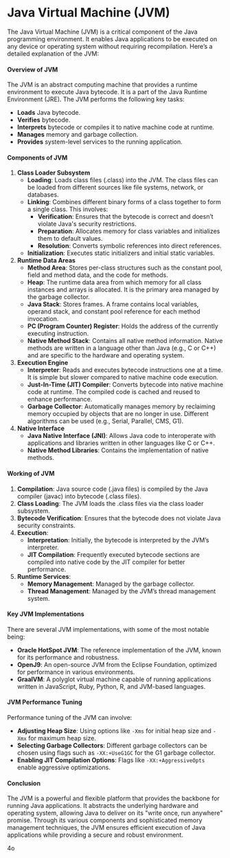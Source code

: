 # Java Virtual Machine (JVM)

The Java Virtual Machine (JVM) is a critical component of the Java programming environment. It enables Java applications to be executed on any device or operating system without requiring recompilation. Here’s a detailed explanation of the JVM:

#### Overview of JVM

The JVM is an abstract computing machine that provides a runtime environment to execute Java bytecode. It is a part of the Java Runtime Environment (JRE). The JVM performs the following key tasks:

* **Loads** Java bytecode.
* **Verifies** bytecode.
* **Interprets** bytecode or compiles it to native machine code at runtime.
* **Manages** memory and garbage collection.
* **Provides** system-level services to the running application.

#### Components of JVM

1. **Class Loader Subsystem**
   * **Loading**: Loads class files (.class) into the JVM. The class files can be loaded from different sources like file systems, network, or databases.
   * **Linking**: Combines different binary forms of a class together to form a single class. This involves:
     * **Verification**: Ensures that the bytecode is correct and doesn’t violate Java's security restrictions.
     * **Preparation**: Allocates memory for class variables and initializes them to default values.
     * **Resolution**: Converts symbolic references into direct references.
   * **Initialization**: Executes static initializers and initial static variables.
2. **Runtime Data Areas**
   * **Method Area**: Stores per-class structures such as the constant pool, field and method data, and the code for methods.
   * **Heap**: The runtime data area from which memory for all class instances and arrays is allocated. It is the primary area managed by the garbage collector.
   * **Java Stack**: Stores frames. A frame contains local variables, operand stack, and constant pool reference for each method invocation.
   * **PC (Program Counter) Register**: Holds the address of the currently executing instruction.
   * **Native Method Stack**: Contains all native method information. Native methods are written in a language other than Java (e.g., C or C++) and are specific to the hardware and operating system.
3. **Execution Engine**
   * **Interpreter**: Reads and executes bytecode instructions one at a time. It is simple but slower compared to native machine code execution.
   * **Just-In-Time (JIT) Compiler**: Converts bytecode into native machine code at runtime. The compiled code is cached and reused to enhance performance.
   * **Garbage Collector**: Automatically manages memory by reclaiming memory occupied by objects that are no longer in use. Different algorithms can be used (e.g., Serial, Parallel, CMS, G1).
4. **Native Interface**
   * **Java Native Interface (JNI)**: Allows Java code to interoperate with applications and libraries written in other languages like C or C++.
   * **Native Method Libraries**: Contains the implementation of native methods.

#### Working of JVM

1. **Compilation**: Java source code (.java files) is compiled by the Java compiler (javac) into bytecode (.class files).
2. **Class Loading**: The JVM loads the .class files via the class loader subsystem.
3. **Bytecode Verification**: Ensures that the bytecode does not violate Java security constraints.
4. **Execution**:
   * **Interpretation**: Initially, the bytecode is interpreted by the JVM’s interpreter.
   * **JIT Compilation**: Frequently executed bytecode sections are compiled into native code by the JIT compiler for better performance.
5. **Runtime Services**:
   * **Memory Management**: Managed by the garbage collector.
   * **Thread Management**: Managed by the JVM’s thread management system.

#### Key JVM Implementations

There are several JVM implementations, with some of the most notable being:

* **Oracle HotSpot JVM**: The reference implementation of the JVM, known for its performance and robustness.
* **OpenJ9**: An open-source JVM from the Eclipse Foundation, optimized for performance in various environments.
* **GraalVM**: A polyglot virtual machine capable of running applications written in JavaScript, Ruby, Python, R, and JVM-based languages.

#### JVM Performance Tuning

Performance tuning of the JVM can involve:

* **Adjusting Heap Size**: Using options like `-Xms` for initial heap size and `-Xmx` for maximum heap size.
* **Selecting Garbage Collectors**: Different garbage collectors can be chosen using flags such as `-XX:+UseG1GC` for the G1 garbage collector.
* **Enabling JIT Compilation Options**: Flags like `-XX:+AggressiveOpts` enable aggressive optimizations.

#### Conclusion

The JVM is a powerful and flexible platform that provides the backbone for running Java applications. It abstracts the underlying hardware and operating system, allowing Java to deliver on its "write once, run anywhere" promise. Through its various components and sophisticated memory management techniques, the JVM ensures efficient execution of Java applications while providing a secure and robust environment.

4o
